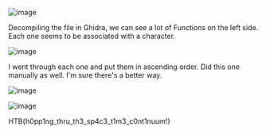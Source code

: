 ![image](https://user-images.githubusercontent.com/80063008/169345518-4af0e8ad-fd30-435e-a7c7-293d2358a85f.png)

Decompiling the file in Ghidra, we can see a lot of Functions on the left side. Each one seems to be associated with a character.

![image](https://user-images.githubusercontent.com/80063008/169345602-49c64bc4-d5e6-44e2-9344-ba73a0e56230.png)

I went through each one and put them in ascending order. Did this one manually as well. I'm sure there's a better way.

![image](https://user-images.githubusercontent.com/80063008/169345879-3fecfdcd-a45a-4c81-919c-7c3ad9ebefa5.png)

![image](https://user-images.githubusercontent.com/80063008/169345781-633701a3-f0cd-422b-b510-561dfa528eae.png)

HTB{h0pp1ng_thru_th3_sp4c3_t1m3_c0nt1nuum!}
